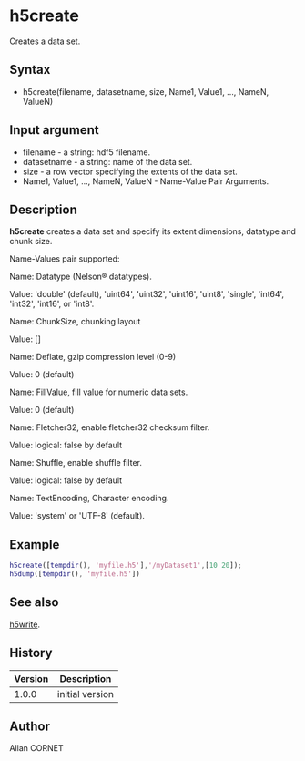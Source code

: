# h5create

Creates a data set.

## Syntax

- h5create(filename, datasetname, size, Name1, Value1, ..., NameN, ValueN)

## Input argument

- filename - a string: hdf5 filename.
- datasetname - a string: name of the data set.
- size - a row vector specifying the extents of the data set.
- Name1, Value1, ..., NameN, ValueN - Name-Value Pair Arguments.

## Description

  <p><b>h5create</b> creates a data set and specify its extent dimensions, datatype and chunk size.</p>
  <p>Name-Values pair supported:</p>
  <p>Name: Datatype (Nelson® datatypes).</p>
  <p>Value: 'double' (default), 'uint64', 'uint32', 'uint16', 'uint8', 'single', 'int64', 'int32', 'int16', or	'int8'.</p>
  <p>Name: ChunkSize, chunking layout</p>
  <p>Value: []</p>
  <p>Name: Deflate, gzip compression level (0-9)</p>
  <p>Value: 0 (default)</p>
  <p>Name: FillValue, fill value for numeric data sets.</p>
  <p>Value: 0 (default)</p>
  <p>Name: Fletcher32, enable fletcher32 checksum filter.</p>
  <p>Value: logical: false by default</p>
  <p>Name: Shuffle, enable shuffle filter.</p>
  <p>Value: logical: false by default</p>
  <p>Name: TextEncoding, Character encoding.</p>
  <p>Value: 'system' or 'UTF-8' (default).</p>

## Example

```matlab
h5create([tempdir(), 'myfile.h5'],'/myDataset1',[10 20]);
h5dump([tempdir(), 'myfile.h5'])
```

## See also

[h5write](h5write.md).

## History

| Version | Description     |
| ------- | --------------- |
| 1.0.0   | initial version |

## Author

Allan CORNET
